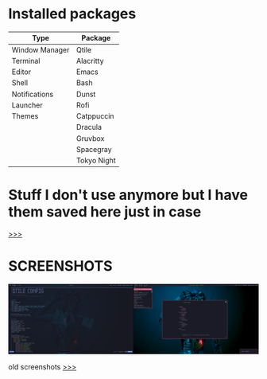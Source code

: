 # Installed packages
| Type           | Package     |
|----------------|-------------|
| Window Manager | Qtile       |
| Terminal       | Alacritty   |
| Editor         | Emacs       |
| Shell          | Bash        |
| Notifications  | Dunst       |
| Launcher       | Rofi        |
| Themes         | Catppuccin  |
|                | Dracula     |
|                | Gruvbox     |
|                | Spacegray   |
|                | Tokyo Night |

# Stuff I don't use anymore but I have them saved here just in case

[>>>](https://github.com/ch1ebak/dotfiles/tree/main/backups)

# SCREENSHOTS

![img](https://raw.githubusercontent.com/ch1ebak/dotfiles/main/screenshots/tokyonight.png)

old screenshots [>>>](https://github.com/ch1ebak/dotfiles/tree/main/screenshots)

